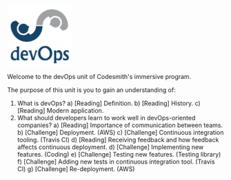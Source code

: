 ![devOps logo](devOps.png)

Welcome to the devOps unit of Codesmith's immersive program.

The purpose of this unit is you to gain an understanding of:

1) What is devOps?
  a) [Reading] Definition.
  b) [Reading] History.
  c) [Reading] Modern application.
2) What should developers learn to work well in devOps-oriented companies?
  a) [Reading] Importance of communication between teams.
  b) [Challenge] Deployment. (AWS)
  c) [Challenge] Continuous integration tooling. (Travis CI)
  d) [Reading] Receiving feedback and how feedback affects continuous deployment.
  d) [Challenge] Implementing new features. (Coding)
  e) [Challenge] Testing new features. (Testing library)
  f) [Challenge] Adding new tests in continuous integration tool. (Travis CI)
  g) [Challenge] Re-deployment. (AWS)